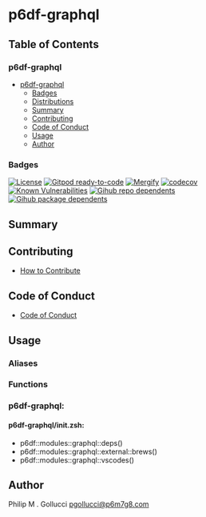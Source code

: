 # p6df-graphql

## Table of Contents


### p6df-graphql
- [p6df-graphql](#p6df-graphql)
  - [Badges](#badges)
  - [Distributions](#distributions)
  - [Summary](#summary)
  - [Contributing](#contributing)
  - [Code of Conduct](#code-of-conduct)
  - [Usage](#usage)
  - [Author](#author)

### Badges

[![License](https://img.shields.io/badge/License-Apache%202.0-yellowgreen.svg)](https://opensource.org/licenses/Apache-2.0)
[![Gitpod ready-to-code](https://img.shields.io/badge/Gitpod-ready--to--code-blue?logo=gitpod)](https://gitpod.io/#https://github.com/p6m7g8/p6df-graphql)
[![Mergify](https://img.shields.io/endpoint.svg?url=https://gh.mergify.io/badges/p6m7g8/p6df-graphql/&style=flat)](https://mergify.io)
[![codecov](https://codecov.io/gh/p6m7g8/p6df-graphql/branch/master/graph/badge.svg?token=14Yj1fZbew)](https://codecov.io/gh/p6m7g8/p6df-graphql)
[![Known Vulnerabilities](https://snyk.io/test/github/p6m7g8/p6df-graphql/badge.svg?targetFile=package.json)](https://snyk.io/test/github/p6m7g8/p6df-graphql?targetFile=package.json)
[![Gihub repo dependents](https://badgen.net/github/dependents-repo/p6m7g8/p6df-graphql)](https://github.com/p6m7g8/p6df-graphql/network/dependents?dependent_type=REPOSITORY)
[![Gihub package dependents](https://badgen.net/github/dependents-pkg/p6m7g8/p6df-graphql)](https://github.com/p6m7g8/p6df-graphql/network/dependents?dependent_type=PACKAGE)

## Summary

## Contributing

- [How to Contribute](CONTRIBUTING.md)

## Code of Conduct

- [Code of Conduct](https://github.com/p6m7g8/.github/blob/master/CODE_OF_CONDUCT.md)

## Usage


### Aliases


### Functions

### p6df-graphql:

#### p6df-graphql/init.zsh:

- p6df::modules::graphql::deps()
- p6df::modules::graphql::external::brews()
- p6df::modules::graphql::vscodes()



## Author

Philip M . Gollucci <pgollucci@p6m7g8.com>

